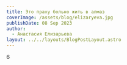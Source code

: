 ```yaml
---
title: Это праху больно жить в алмаз
coverImage: /assets/blog/elizaryeva.jpg
publishDate: 08 Sep 2023
author:
  - Анастасия Елизарьева
layout: ../../layouts/BlogPostLayout.astro
---
```

6